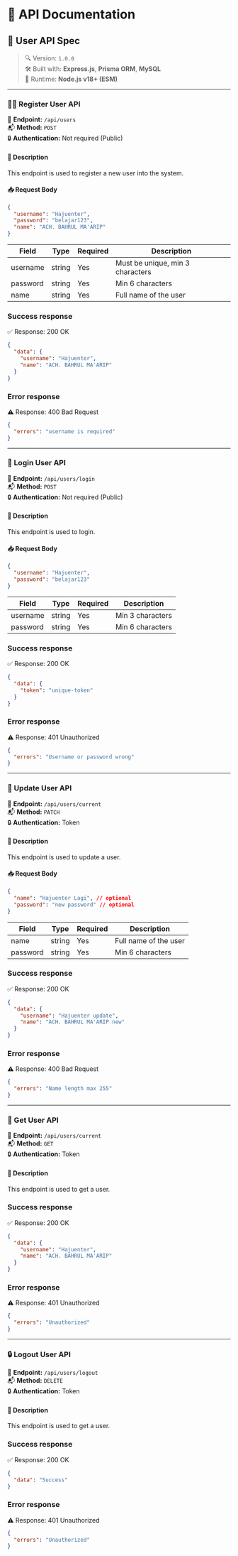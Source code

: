 # 🧾 API Documentation

## 👤 User API Spec

> 🔍 Version: `1.0.0`  
> 🛠️ Built with: **Express.js**, **Prisma ORM**, **MySQL**  
> 🚀 Runtime: **Node.js v18+ (ESM)**

---

### 🧑‍💻 Register User API

📌 **Endpoint:** `/api/users`  
📬 **Method:** `POST`  
🔒 **Authentication:** Not required (Public)

#### 🧾 Description

This endpoint is used to register a new user into the system.

#### 📥 Request Body

```json
{
  "username": "Hajuenter",
  "password": "belajar123",
  "name": "ACH. BAHRUL MA'ARIP"
}
```

| Field    | Type   | Required | Description                      |
| -------- | ------ | -------- | -------------------------------- |
| username | string | Yes      | Must be unique, min 3 characters |
| password | string | Yes      | Min 6 characters                 |
| name     | string | Yes      | Full name of the user            |

### Success response

✅ Response: 200 OK

```json
{
  "data": {
    "username": "Hajuenter",
    "name": "ACH. BAHRUL MA'ARIP"
  }
}
```

### Error response

⚠️ Response: 400 Bad Request

```json
{
  "errors": "username is required"
}
```

---

### 🔐 Login User API

📌 **Endpoint:** `/api/users/login`  
📬 **Method:** `POST`  
🔒 **Authentication:** Not required (Public)

#### 🧾 Description

This endpoint is used to login.

#### 📥 Request Body

```json
{
  "username": "Hajuenter",
  "password": "belajar123"
}
```

| Field    | Type   | Required | Description      |
| -------- | ------ | -------- | ---------------- |
| username | string | Yes      | Min 3 characters |
| password | string | Yes      | Min 6 characters |

### Success response

✅ Response: 200 OK

```json
{
  "data": {
    "token": "unique-token"
  }
}
```

### Error response

⚠️ Response: 401 Unauthorized

```json
{
  "errors": "Username or password wrong"
}
```

---

### 📝 Update User API

📌 **Endpoint:** `/api/users/current`  
📬 **Method:** `PATCH`  
🔒 **Authentication:** Token

#### 🧾 Description

This endpoint is used to update a user.

#### 📥 Request Body

```json
{
  "name": "Hajuenter Lagi", // optional
  "password": "new password" // optional
}
```

| Field    | Type   | Required | Description           |
| -------- | ------ | -------- | --------------------- |
| name     | string | Yes      | Full name of the user |
| password | string | Yes      | Min 6 characters      |

### Success response

✅ Response: 200 OK

```json
{
  "data": {
    "username": "Hajuenter update",
    "name": "ACH. BAHRUL MA'ARIP new"
  }
}
```

### Error response

⚠️ Response: 400 Bad Request

```json
{
  "errors": "Name length max 255"
}
```

---

### 👤 Get User API

📌 **Endpoint:** `/api/users/current`  
📬 **Method:** `GET`  
🔒 **Authentication:** Token

#### 🧾 Description

This endpoint is used to get a user.

### Success response

✅ Response: 200 OK

```json
{
  "data": {
    "username": "Hajuenter",
    "name": "ACH. BAHRUL MA'ARIP"
  }
}
```

### Error response

⚠️ Response: 401 Unauthorized

```json
{
  "errors": "Unauthorized"
}
```

---

### 🔒 Logout User API

📌 **Endpoint:** `/api/users/logout`  
📬 **Method:** `DELETE`  
🔒 **Authentication:** Token

#### 🧾 Description

This endpoint is used to get a user.

### Success response

✅ Response: 200 OK

```json
{
  "data": "Success"
}
```

### Error response

⚠️ Response: 401 Unauthorized

```json
{
  "errors": "Unauthorized"
}
```
